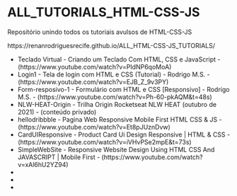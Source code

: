 # ALL_TUTORIALS_HTML-CSS-JS
Repositório unindo todos os tutoriais avulsos de HTML-CSS-JS

<p>https://renanrodriguesrecife.github.io/ALL_HTML-CSS-JS_TUTORIALS/</p>

<ul>
  <li>Teclado Virtual - Criando um Teclado Com HTML, CSS e JavaScript - (https://www.youtube.com/watch?v=PIdNP6qoMoA)</li>
  <li>Login1 - Tela de login com HTML e CSS (Tutorial) - Rodrigo M.S. - (https://www.youtube.com/watch?v=EJB_Z_9v3PY)</li>
  <li>Form-resposivo-1 - Formulário com HTML e CSS [Responsivo] - Rodrigo M.S. - (https://www.youtube.com/watch?v=Ph-60-pkAQM&t=48s)</li>
  <li>NLW-HEAT-Origin - Trilha Origin Rocketseat NLW HEAT (outubro de 2021) - (conteúdo privado)</li>
  <li>hellodribbble - Pagina Web Responsive Mobile First HTML CSS & JS - (https://www.youtube.com/watch?v=Et8pJUznDvw)</li>
  <li>CardUIResponsive - Product Card Ui Design Responsive | HTML & CSS - (https://www.youtube.com/watch?v=iVHvPSe2mpE&t=73s)</li>
  <li>SimpleWebSite - Responsive Website Design Using HTML CSS And JAVASCRIPT | Mobile First - (https://www.youtube.com/watch?v=xAl6hU2YZ94)</li>
  <li></li>
  <li></li>
  <li></li>
</ul>
